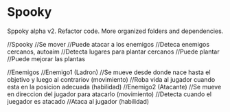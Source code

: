# Spooky
Sppoky alpha v2. Refactor code. More organized folders and dependencies.

//Spooky
	//Se mover
	//Puede atacar a los enemigos
	//Deteca enemigos cercanos, autoaim
	//Detecta lugares para plantar cercanos
	//Puede plantar
	//Puede mejorar las plantas

//Enemigos
	//Enemigo1 (Ladron)
		//Se mueve desde donde nace hasta el objetivo y luego al contrariov (movimiento)
		//Roba vida al jugador cuando esta en la posicion adecuada (habilidad)
	//Enemigo2 (Atacante)
		//Se mueve en direccion del jugador para atacarlo (movimiento)
		//Detecta cuando el juegador es atacado
		//Ataca al jugador (habilidad)